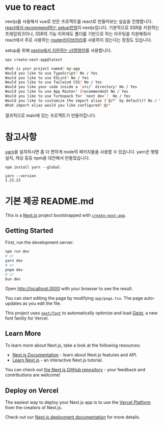 # vue to react

nextjs를 사용해서 vue로 만든 프로젝트를 react로 만들어보는 실습을 진행합니다.
[react에서 recommend하는 setup방법](https://react.dev/learn/start-a-new-react-project#production-grade-react-frameworks)이 nextjs입니다.
기본적으로 SSR을 지원하는 프레임워크이나, SSR의 기능 이외에도 폴더를 기반으로 하는 라우팅을 지원해줘서 react에서 주로 사용하는 [router라이브러리](https://reactrouter.com/en/main)를 사용하지 않는다는 장점도 있습니다.

setup을 위해 [nextjs에서 지원하는 cli명령어](https://reactrouter.com/en/main)를 사용합니다.

```bash
npx create-next-app@latest

What is your project named? my-app
Would you like to use TypeScript? No / Yes
Would you like to use ESLint? No / Yes
Would you like to use Tailwind CSS? No / Yes
Would you like your code inside a `src/` directory? No / Yes
Would you like to use App Router? (recommended) No / Yes
Would you like to use Turbopack for `next dev`?  No / Yes
Would you like to customize the import alias (`@/*` by default)? No / Yes
What import alias would you like configured? @/*
```

결과적으로 main에 있는 프로젝트가 만들어집니다.

# 참고사항

[yarn](https://yarnpkg.com/)을 설치하시면 좀 더 편하게 node의 패키지들을 사용할 수 있습니다.
yarn은 병렬설치, 캐싱 등등 npm을 대안해서 만들었습니다.

```
npm install yarn --global

yarn --version
1.22.22
```

# 기본 제공 README.md

This is a [Next.js](https://nextjs.org) project bootstrapped with [`create-next-app`](https://nextjs.org/docs/app/api-reference/cli/create-next-app).

## Getting Started

First, run the development server:

```bash
npm run dev
# or
yarn dev
# or
pnpm dev
# or
bun dev
```

Open [http://localhost:3000](http://localhost:3000) with your browser to see the result.

You can start editing the page by modifying `app/page.tsx`. The page auto-updates as you edit the file.

This project uses [`next/font`](https://nextjs.org/docs/app/building-your-application/optimizing/fonts) to automatically optimize and load [Geist](https://vercel.com/font), a new font family for Vercel.

## Learn More

To learn more about Next.js, take a look at the following resources:

- [Next.js Documentation](https://nextjs.org/docs) - learn about Next.js features and API.
- [Learn Next.js](https://nextjs.org/learn) - an interactive Next.js tutorial.

You can check out [the Next.js GitHub repository](https://github.com/vercel/next.js) - your feedback and contributions are welcome!

## Deploy on Vercel

The easiest way to deploy your Next.js app is to use the [Vercel Platform](https://vercel.com/new?utm_medium=default-template&filter=next.js&utm_source=create-next-app&utm_campaign=create-next-app-readme) from the creators of Next.js.

Check out our [Next.js deployment documentation](https://nextjs.org/docs/app/building-your-application/deploying) for more details.
